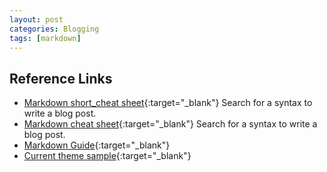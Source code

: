 ```yaml
---
layout: post
categories: Blogging
tags: [markdown]
---
```


## Reference Links

- [Markdown short_cheat sheet](<https://enterprise.github.com/downloads/en/markdown-cheatsheet.pdf>){:target="_blank"} Search for a syntax to write a blog post.
- [Markdown cheat sheet](<https://paperhive.org/help/markdown>){:target="_blank"} Search for a syntax to write a blog post.
- [Markdown Guide](<https://about.gitlab.com/handbook/markdown-guide/>){:target="_blank"}
- [Current theme sample](<https://jeffreytse.github.io/jekyll-theme-yat/>){:target="_blank"}
